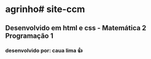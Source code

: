 # agrinho# site-ccm
## Desenvolvido em html e css - Matemática 2 Programação 1
### desenvolvido por: caua lima :thumbsup: